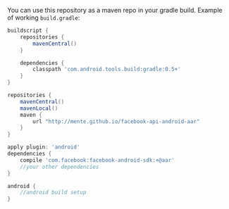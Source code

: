 You can use this repository as a maven repo in your gradle build. Example of working `build.gradle`:

```groovy
buildscript {
    repositories {
        mavenCentral()
    }

    dependencies {
        classpath 'com.android.tools.build:gradle:0.5+'
    }
}

repositories {
    mavenCentral()
    mavenLocal()
    maven {
        url "http://mente.github.io/facebook-api-android-aar"
    }
}

apply plugin: 'android'
dependencies {
    compile 'com.facebook:facebook-android-sdk:+@aar'
    //your other dependencies
}

android {
	//android build setup
}
```
